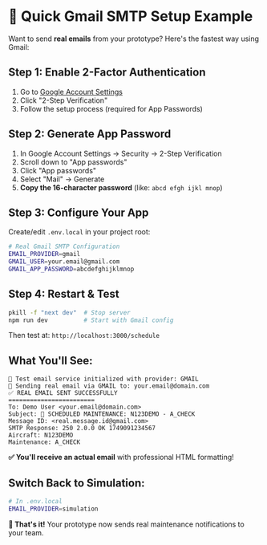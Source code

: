 # 📧 Quick Gmail SMTP Setup Example

Want to send **real emails** from your prototype? Here's the fastest way using Gmail:

## **Step 1: Enable 2-Factor Authentication**
1. Go to [Google Account Settings](https://myaccount.google.com/security)
2. Click "2-Step Verification"
3. Follow the setup process (required for App Passwords)

## **Step 2: Generate App Password** 
1. In Google Account Settings → Security → 2-Step Verification
2. Scroll down to "App passwords" 
3. Click "App passwords"
4. Select "Mail" → Generate
5. **Copy the 16-character password** (like: `abcd efgh ijkl mnop`)

## **Step 3: Configure Your App**
Create/edit `.env.local` in your project root:

```bash
# Real Gmail SMTP Configuration
EMAIL_PROVIDER=gmail
GMAIL_USER=your.email@gmail.com
GMAIL_APP_PASSWORD=abcdefghijklmnop
```

## **Step 4: Restart & Test**
```bash
pkill -f "next dev"  # Stop server
npm run dev          # Start with Gmail config
```

Then test at: `http://localhost:3000/schedule`

## **What You'll See:**
```
🧪 Test email service initialized with provider: GMAIL
📧 Sending real email via GMAIL to: your.email@domain.com
✅ REAL EMAIL SENT SUCCESSFULLY
========================
To: Demo User <your.email@domain.com>
Subject: 🔧 SCHEDULED MAINTENANCE: N123DEMO - A_CHECK
Message ID: <real.message.id@gmail.com>
SMTP Response: 250 2.0.0 OK 1749091234567
Aircraft: N123DEMO
Maintenance: A_CHECK
```

**✅ You'll receive an actual email** with professional HTML formatting!

## **Switch Back to Simulation:**
```bash
# In .env.local
EMAIL_PROVIDER=simulation
```

**🎉 That's it!** Your prototype now sends real maintenance notifications to your team. 